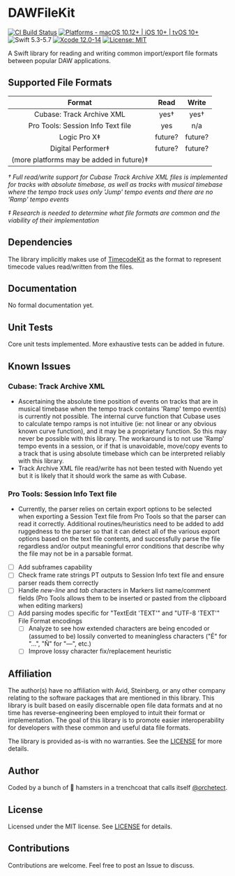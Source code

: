 # DAWFileKit

[![CI Build Status](https://github.com/orchetect/DAWFileKit/actions/workflows/build.yml/badge.svg)](https://github.com/orchetect/DAWFileKit/actions/workflows/build.yml) [![Platforms - macOS 10.12+ | iOS 10+ | tvOS 10+](https://img.shields.io/badge/platforms-macOS%2010.12+%20|%20iOS%2010+%20|%20tvOS%2010+-lightgrey.svg?style=flat)](https://developer.apple.com/swift) ![Swift 5.3-5.7](https://img.shields.io/badge/Swift-5.3–5.7-orange.svg?style=flat) [![Xcode 12.0-14](https://img.shields.io/badge/Xcode-12.0–14-blue.svg?style=flat)](https://developer.apple.com/swift) [![License: MIT](http://img.shields.io/badge/license-MIT-lightgrey.svg?style=flat)](https://github.com/orchetect/DAWFileKit/blob/main/LICENSE)

A Swift library for reading and writing common import/export file formats between popular DAW applications.

## Supported File Formats

|                  Format                  |  Read   |  Write  |
| :--------------------------------------: | :-----: | :-----: |
|        Cubase: Track Archive XML         |  yes†   |  yes†   |
|    Pro Tools: Session Info Text file     |   yes   |   n/a   |
|               Logic Pro X‡               | future? | future? |
|            Digital Performer‡            | future? | future? |
| (more platforms may be added in future)‡ |         |         |

*† Full read/write support for Cubase Track Archive XML files is implemented for tracks with absolute timebase, as well as tracks with musical timebase where the tempo track uses only 'Jump' tempo events and there are no 'Ramp' tempo events*

*‡ Research is needed to determine what file formats are common and the viability of their implementation*

## Dependencies

The library implicitly makes use of [TimecodeKit](https://github.com/orchetect/TimecodeKit) as the format to represent timecode values read/written from the files.

## Documentation

No formal documentation yet.

## Unit Tests

Core unit tests implemented. More exhaustive tests can be added in future.

## Known Issues

### Cubase: Track Archive XML

- Ascertaining the absolute time position of events on tracks that are in musical timebase when the tempo track contains 'Ramp' tempo event(s) is currently not possible. The internal curve function that Cubase uses to calculate tempo ramps is not intuitive (ie: not linear or any obvious known curve function), and it may be a proprietary function. So this may never be possible with this library. The workaround is to not use 'Ramp' tempo events in a session, or if that is unavoidable, move/copy events to a track that is using absolute timebase which can be interpreted reliably with this library.
- Track Archive XML file read/write has not been tested with Nuendo yet but it is likely that it should work the same as with Cubase.

### Pro Tools: Session Info Text file

- Currently, the parser relies on certain export options to be selected when exporting a Session Text file from Pro Tools so that the parser can read it correctly. Additional routines/heuristics need to be added to add ruggedness to the parser so that it can detect all of the various export options based on the text file contents, and successfully parse the file regardless and/or output meaningful error conditions that describe why the file may not be in a parsable format.

- [ ] Add subframes capability
- [ ] Check frame rate strings PT outputs to Session Info text file and ensure parser reads them correctly
- [ ] Handle *new-line* and *tab* characters in Markers list name/comment fields (Pro Tools allows them to be inserted or pasted from the clipboard when editing markers)
- [ ] Add parsing modes specific for "TextEdit 'TEXT'" and "UTF-8 'TEXT'" File Format encodings
  - [ ] Analyze to see how extended characters are being encoded or (assumed to be) lossily converted to meaningless characters ("É" for "…", "Ñ" for "—", etc.)
  - [ ] Improve lossy character fix/replacement heuristic

## Affiliation

The author(s) have no affiliation with Avid, Steinberg, or any other company relating to the software packages that are mentioned in this library. This library is built based on easily discernable open file data formats and at no time has reverse-engineering been employed to intuit their format or implementation. The goal of this library is to promote easier interoperability for developers with these common and useful data file formats.

The library is provided as-is with no warranties. See the [LICENSE](https://github.com/orchetect/DAWFileKit/blob/master/LICENSE) for more details.

## Author

Coded by a bunch of 🐹 hamsters in a trenchcoat that calls itself [@orchetect](https://github.com/orchetect).

## License

Licensed under the MIT license. See [LICENSE](https://github.com/orchetect/DAWFileKit/blob/master/LICENSE) for details.

## Contributions

Contributions are welcome. Feel free to post an Issue to discuss.

